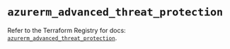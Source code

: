 # `azurerm_advanced_threat_protection`

Refer to the Terraform Registry for docs: [`azurerm_advanced_threat_protection`](https://registry.terraform.io/providers/hashicorp/azurerm/3.101.0/docs/resources/advanced_threat_protection).
